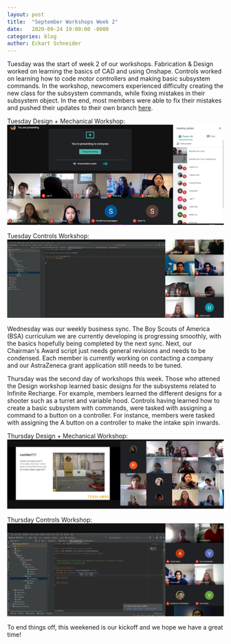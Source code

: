 ```yaml
---
layout: post
title:  "September Workshops Week 2"
date:   2020-09-24 19:00:00 -0000
categories: blog
author: Eckart Schneider
---
```

Tuesday was the start of week 2 of our workshops. Fabrication & Design worked on learning the basics of CAD and using Onshape. Controls worked on learning how to code motor controllers 
and making basic subsystem commands. In the workshop, newcomers experienced difficulty 
creating the new class for the subsystem commands, while fixing mistakes in their subsystem object. In the end, most members were able to fix their mistakes and pushed their updates to 
their own branch [here](https://github.com/team4099/Workshop-2020-09-17). 

Tuesday Design + Mechanical Workshop: \
<img src="/img/blog/2020-09-22/designws.png" width="650"/>

Tuesday Controls Workshop: \
<img src="/img/blog/2020-09-22/controlsws.png" width="650"/>

Wednesday was our weekly business sync. The Boy Scouts of America (BSA) curriculum we are currently developing is progressing smoothly, with the basics hopefully being
completed by the next sync. Next, our Chairman's Award script just needs general revisions and needs to be condensed. Each member is currently working on contacting a 
company and our AstraZeneca grant application still needs to be tuned. 

Thursday was the second day of workshops this week. Those who attened the Design workshop learned basic designs for the subsystems related to Infinite Recharge. For 
example, members learned the different designs for a shooter such as a turret and variable hood. Controls having learned how to create a basic subsystem with commands, 
were tasked with assigning a command to a button on a controller. For instance, members were tasked with assigning the A button on a controller to make the intake spin 
inwards. 

Thursday Design + Mechanical Workshop: \
<img src="/img/blog/2020-09-22/designws2.png" width="650"/>

Thursday Controls Workshop: \
<img src="/img/blog/2020-09-22/controlsws2.png" width="650"/>

To end things off, this weekened is our kickoff and we hope we have a great time!
